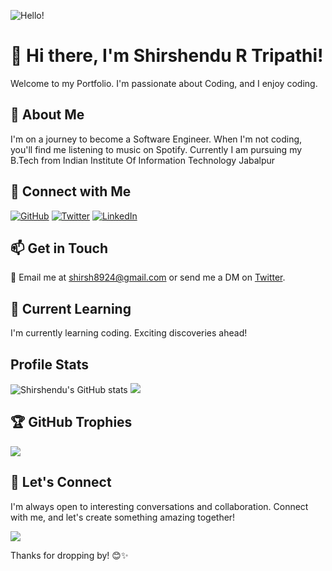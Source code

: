 

![Hello!](https://media.giphy.com/media/v1.Y2lkPTc5MGI3NjExYXdsd251cnk3Z3I3djJieDFsOGljNGc0c3NtMmxtMHV4Nm5ub25idSZlcD12MV9pbnRlcm5hbF9naWZfYnlfaWQmY3Q9Zw/qgQUggAC3Pfv687qPC/giphy.gif)

# 👋 Hi there, I'm Shirshendu R Tripathi!
Welcome to my Portfolio. I'm passionate about Coding, and I enjoy coding. 

## 🌟 About Me

I'm on a journey to become a Software Engineer. When I'm not coding, you'll find me listening to music on Spotify.
Currently I am pursuing my B.Tech from Indian Institute Of Information Technology Jabalpur
## 🔗 Connect with Me

[![GitHub](https://img.icons8.com/ios/50/00ffff/github.png)](https://github.com/ShirshenduR)
[![Twitter](https://img.icons8.com/ios/50/00ffff/twitter-circled.png)](https://twitter.com/Shirshendu_R)
[![LinkedIn](https://img.icons8.com/?size=100&id=447&format=png&color=00ffff)](https://www.linkedin.com/in/shirshendu-r-tripathi-84b481324?lipi=urn%3Ali%3Apage%3Ad_flagship3_profile_view_base_contact_details%3BDdSVelOIQVOrnYz6hz4qgA%3D%3D)

## 📫 Get in Touch

📧 Email me at [shirsh8924@gmail.com](mailto:shirsh8924@gmail.com) or send me a DM on [Twitter](https://twitter.com/Shirshendu_R).

## 🌱 Current Learning

I'm currently learning coding. Exciting discoveries ahead!

## Profile Stats
![Shirshendu's GitHub stats](https://github-readme-stats.vercel.app/api?username=ShirshenduR&show_icons=true&theme=transparent)
![](https://github-readme-streak-stats.herokuapp.com/?user=ShirshenduR&theme=transparent&hide_border=false)<br/>

## 🏆 GitHub Trophies
![](https://github-profile-trophy.vercel.app/?username=ShirshenduR&theme=radical&no-frame=false&no-bg=false&margin-w=4)

## 🤝 Let's Connect

I'm always open to interesting conversations and collaboration. Connect with me, and let's create something amazing together!


[![](https://visitcount.itsvg.in/api?id=ShirshenduR&label=Profile%20Views&color=1&icon=0&pretty=false)](https://visitcount.itsvg.in)

Thanks for dropping by! 😊✨

